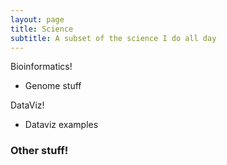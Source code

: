 ```yaml
---
layout: page
title: Science
subtitle: A subset of the science I do all day
---
```


Bioinformatics!

- Genome stuff

DataViz!

- Dataviz examples

### Other stuff!

